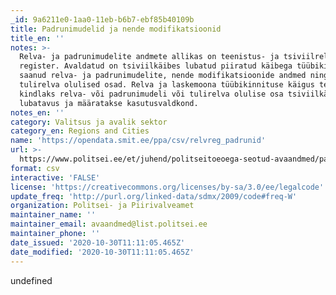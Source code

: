 ```yaml
---
_id: 9a6211e0-1aa0-11eb-b6b7-ebf85b40109b
title: Padrunimudelid ja nende modifikatsioonid
title_en: ''
notes: >-
  Relva- ja padrunimudelite andmete allikas on teenistus- ja tsiviilrelvade
  register. Avaldatud on tsiviilkäibes lubatud piiratud käibega tüübikinnituse
  saanud relva- ja padrunimudelite, nende modifikatsioonide andmed ning
  tulirelva olulised osad. Relva ja laskemoona tüübikinnituse käigus tehakse
  kindlaks relva- või padrunimudeli või tulirelva olulise osa tsiviilkäibesse
  lubatavus ja määratakse kasutusvaldkond.
notes_en: ''
category: Valitsus ja avalik sektor
category_en: Regions and Cities
name: 'https://opendata.smit.ee/ppa/csv/relvreg_padrunid'
url: >-
  https://www.politsei.ee/et/juhend/politseitoeoega-seotud-avaandmed/padrunimudelid-ja-nende-modifikatsioonid
format: csv
interactive: 'FALSE'
license: 'https://creativecommons.org/licenses/by-sa/3.0/ee/legalcode'
update_freq: 'http://purl.org/linked-data/sdmx/2009/code#freq-W'
organization: Politsei- ja Piirivalveamet
maintainer_name: ''
maintainer_email: avaandmed@list.politsei.ee
maintainer_phone: ''
date_issued: '2020-10-30T11:11:05.465Z'
date_modified: '2020-10-30T11:11:05.465Z'
---
```

undefined
